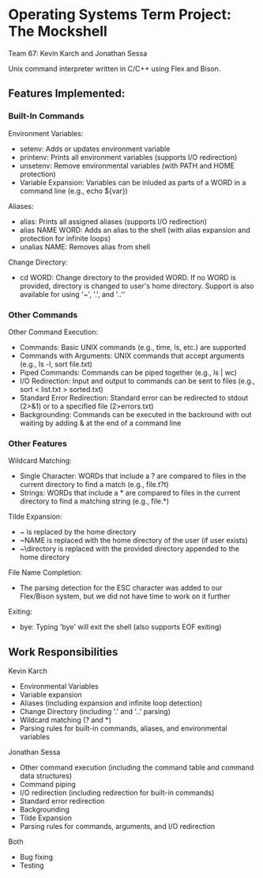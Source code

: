 # Operating Systems Term Project: The Mockshell
Team 67: Kevin Karch and Jonathan Sessa

Unix command interpreter written in C/C++ using Flex and Bison.

## Features Implemented:

### Built-In Commands

Environment Variables:
- setenv: Adds or updates environment variable
- printenv: Prints all environment variables (supports I/O redirection)
- unsetenv: Remove environmental variables (with PATH and HOME protection)
- Variable Expansion: Variables can be inluded as parts of a WORD in a command line (e.g., echo ${var})

Aliases:
- alias: Prints all assigned aliases (supports I/O redirection)
- alias NAME WORD: Adds an alias to the shell (with alias expansion and protection for infinite loops)
- unalias NAME: Removes alias from shell

Change Directory:
- cd WORD: Change directory to the provided WORD. If no WORD is provided, directory is changed to user's home directory. Support is also available for using '\~', '.', and '..''

### Other Commands

Other Command Execution:
- Commands: Basic UNIX commands (e.g., time, ls, etc.) are supported
- Commands with Arguments: UNIX commands that accept arguments (e.g., ls -l, sort file.txt)
- Piped Commands: Commands can be piped together (e.g., ls | wc)
- I/O Redirection: Input and output to commands can be sent to files (e.g., sort < list.txt > sorted.txt)
- Standard Error Redirection: Standard error can be redirected to stdout (2>&1) or to a specified file (2>errors.txt)
- Backgrounding: Commands can be executed in the backround with out waiting by adding & at the end of a command line

### Other Features

Wildcard Matching:
- Single Character: WORDs that include a ? are compared to files in the current directory to find a match (e.g., file.t?t)
- Strings: WORDs that include a * are compared to files in the current directory to find a matching string (e.g., file.\*)

Tilde Expansion:
- \~ is replaced by the home directory
- \~NAME is replaced with the home directory of the user (if user exists)
- \~\directory is replaced with the provided directory appended to the home directory

File Name Completion:
- The parsing detection for the ESC character was added to our Flex/Bison system, but we did not have time to work on it further 

Exiting:
- bye: Typing 'bye' will exit the shell (also supports EOF exiting)


## Work Responsibilities

Kevin Karch
- Environmental Variables
- Variable expansion
- Aliases (including expansion and infinite loop detection)
- Change Directory (including '.' and '..' parsing)
- Wildcard matching (? and \*)
- Parsing rules for built-in commands, aliases, and environmental variables

Jonathan Sessa
- Other command execution (including the command table and command data structures)
- Command piping
- I/O redirection (including redirection for built-in commands)
- Standard error redirection
- Backgrounding
- Tilde Expansion
- Parsing rules for commands, arguments, and I/O redirection

Both
- Bug fixing
- Testing
